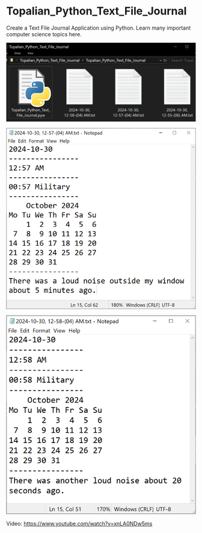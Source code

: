 # Topalian_Python_Text_File_Journal
Create a Text File Journal Application using Python. Learn many important computer science topics here.

![screenshot_001](https://github.com/ChristopherTopalian/Topalian_Python_Text_File_Journal/blob/main/Topalian_Python_Text_File_Journal/pdf/screenshots/screenshot_001.png)

![screenshot_002](https://github.com/ChristopherTopalian/Topalian_Python_Text_File_Journal/blob/main/Topalian_Python_Text_File_Journal/pdf/screenshots/screenshot_002.png)

![screenshot_003](https://github.com/ChristopherTopalian/Topalian_Python_Text_File_Journal/blob/main/Topalian_Python_Text_File_Journal/pdf/screenshots/screenshot_003.png)

Video: https://www.youtube.com/watch?v=xnLA0NDw5ms

